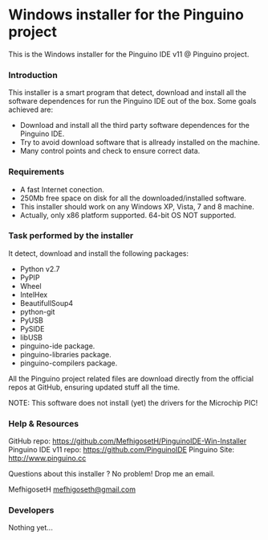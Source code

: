 Windows installer for the Pinguino project
==========================================

This is the Windows installer for the Pinguino IDE v11 @ Pinguino project.

### Introduction

This installer is a smart program that detect, download and install all the software
dependences for run the Pinguino IDE out of the box. Some goals achieved are:

* Download and install all the third party software dependences for the Pinguino IDE.
* Try to avoid download software that is allready installed on the machine.
* Many control points and check to ensure correct data.

### Requirements

* A fast Internet conection.
* 250Mb free space on disk for all the downloaded/installed software.
* This installer should work on any Windows XP, Vista, 7 and 8 machine.
* Actually, only x86 platform supported. 64-bit OS NOT supported.

### Task performed by the installer

It detect, download and install the following packages:

* Python v2.7
* PyPIP
* Wheel
* IntelHex
* BeautifullSoup4
* python-git
* PyUSB
* PySIDE
* libUSB
* pinguino-ide package.
* pinguino-libraries package.
* pinguino-compilers package.

All the Pinguino project related files are download directly
from the official repos at GitHub, ensuring updated stuff all the time.

NOTE: This software does not install (yet) the drivers for the Microchip PIC!

### Help & Resources

GitHub repo: https://github.com/MefhigosetH/PinguinoIDE-Win-Installer
Pinguino IDE v11 repo: https://github.com/PinguinoIDE
Pinguino Site: http://www.pinguino.cc

Questions about this installer ? No problem! Drop me an email.

MefhigosetH <mefhigoseth@gmail.com>

### Developers

Nothing yet...